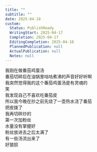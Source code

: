 ```yaml
---      
title: ""      
subtitle: ""      
date: 2025-04-18      
custom:      
  Status: PublishReady      
  WritingStart: 2025-04-17      
  Completion: 2025-04-17      
  EditingCompletion: 2025-04-18      
  PlannedPublication: null      
  ActualPublication: null      
  Notes: null      
---          
```

我刚在做番茄鸡蛋汤        
番茄切碎后在油锅里咕咕煮沸的声音好好听啊        
我突然觉得我的这个番茄鸡蛋汤是有灵魂的        
笑          
我发现自己不喜欢吃番茄皮        
所以我今晚在抄之前先烧了一壶热水浇了番茄        
把皮拨了        
我再切碎炒的          
第一次加粉丝        
水量没有掌握好        
粉丝放进去之后太满了        
有一些汤流出来了        
好狼狈          
      